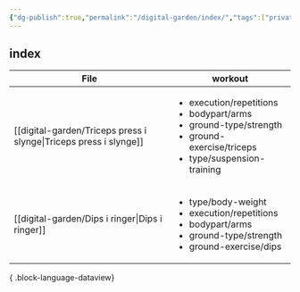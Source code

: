 ```yaml
---
{"dg-publish":true,"permalink":"/digital-garden/index/","tags":["private","digital-garden","gardenEntry","gardenEntry","gardenEntry","gardenEntry","gardenEntry","gardenEntry","gardenEntry","gardenEntry","gardenEntry","gardenEntry","gardenEntry"]}
---
```


## index

| File                                                                 | workout                                                                                                                                                     |
| -------------------------------------------------------------------- | ----------------------------------------------------------------------------------------------------------------------------------------------------------- |
| [[digital-garden/Triceps press i slynge\|Triceps press i slynge]] | <ul><li>execution/repetitions</li><li>bodypart/arms</li><li>ground-type/strength</li><li>ground-exercise/triceps</li><li>type/suspension-training</li></ul> |
| [[digital-garden/Dips i ringer\|Dips i ringer]]                   | <ul><li>type/body-weight</li><li>execution/repetitions</li><li>bodypart/arms</li><li>ground-type/strength</li><li>ground-exercise/dips</li></ul>            |

{ .block-language-dataview}